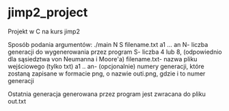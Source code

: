 # jimp2_project
Projekt w C na kurs jimp2

Sposób podania argumentów:
./main N S filename.txt a1 ... an
N- liczba generacji do wygenerowania przez program
S- liczba 4 lub 8, (odpowiednio dla sąsiedztwa von Neumanna i Moore'a)
filename.txt- nazwa pliku wejściowego (tylko txt)
a1 .. an- (opcjonalnie) numery generacji, które zostaną zapisane w formacie png, o nazwie outi.png, gdzie i to numer generacji

Ostatnia generacja generowana przez program jest zwracana do pliku out.txt

